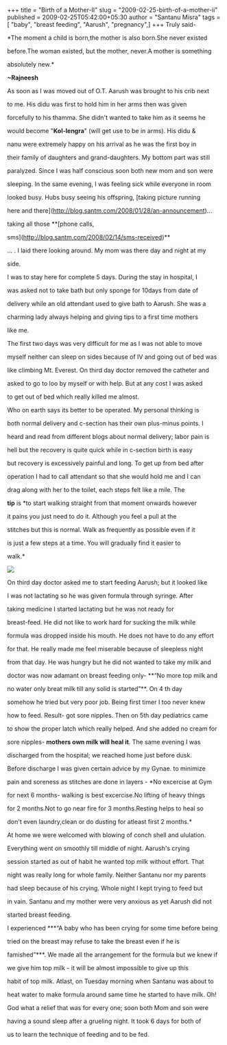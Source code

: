 +++
title = "Birth of a Mother-II"
slug = "2009-02-25-birth-of-a-mother-ii"
published = 2009-02-25T05:42:00+05:30
author = "Santanu Misra"
tags = [ "baby", "breast feeding", "Aarush", "pregnancy",]
+++
Truly said-  

*The moment a child is born,the mother is also born.She never existed
before.The woman existed, but the mother, never.A mother is something
absolutely new.*

**~Rajneesh**  

As soon as I was moved out of O.T. Aarush was brought to his crib next
to me. His didu was first to hold him in her arms then was given
forcefully to his thamma. She didn't wanted to take him as it seems he
would become "**Kol-lengra**" (will get use to be in arms). His didu &
nanu were extremely happy on his arrival as he was the first boy in
their family of daughters and grand-daughters. My bottom part was still
paralyzed. Since I was half conscious soon both new mom and son were
sleeping. In the same evening, I was feeling sick while everyone in room
looked busy. Hubs busy seeing his offspring, [taking picture running
here and there](http://blog.santm.com/2008/01/28/an-announcement)...
taking all those **[phone calls,
sms](http://blog.santm.com/2008/02/14/sms-received)**

... . I laid there looking around. My mom was there day and night at my
side.  

I was to stay here for complete 5 days. During the stay in hospital, I
was asked not to take bath but only sponge for 10days from date of
delivery while an old attendant used to give bath to Aarush. She was a
charming lady always helping and giving tips to a first time mothers
like me.

The first two days was very difficult for me as I was not able to move
myself neither can sleep on sides because of IV and going out of bed was
like climbing Mt. Everest. On third day doctor removed the catheter and
asked to go to loo by myself or with help. But at any cost I was asked
to get out of bed which really killed me almost.

Who on earth says its better to be operated. My personal thinking is
both normal delivery and c-section has their own plus-minus points. I
heard and read from different blogs about normal delivery; labor pain is
hell but the recovery is quite quick while in c-section birth is easy
but recovery is excessively painful and long. To get up from bed after
operation I had to call attendant so that she would hold me and I can
drag along with her to the toilet, each steps felt like a mile. The
**tip** is *to start walking straight from that moment onwards however
it pains you just need to do it. Although you feel a pull at the
stitches but this is normal. Walk as frequently as possible even if it
is just a few steps at a time. You will gradually find it easier to
walk.*

  

[![](../images/thumbnails/2009-02-25-birth-of-a-mother-ii-pam_aar.jpg)](../images/2009-02-25-birth-of-a-mother-ii-pam_aar.jpg)

On third day doctor asked me to start feeding Aarush; but it looked like
I was not lactating so he was given formula through syringe. After
taking medicine I started lactating but he was not ready for
breast-feed. He did not like to work hard for sucking the milk while
formula was dropped inside his mouth. He does not have to do any effort
for that. He really made me feel miserable because of sleepless night
from that day. He was hungry but he did not wanted to take my milk and
doctor was now adamant on breast feeding only- **“No more top milk and
no water only breat milk till any solid is started”**. On 4 th day
somehow he tried but very poor job. Being first timer I too never knew
how to feed. Result- got sore nipples. Then on 5th day pediatrics came
to show the proper latch which really helped. And she added no cream for
sore nipples- **mothers own milk will heal it**. The same evening I was
discharged from the hospital; we reached home just before dusk.

Before discharge I was given certain advice by my Gynae. to minimize
pain and soreness as stitches are done in layers - *No excercise at Gym
for next 6 months- walking is best excercise.No lifting of heavy things
for 2 months.Not to go near fire for 3 months.Resting helps to heal so
don't even laundry,clean or do dusting for atleast first 2 months.*

At home we were welcomed with blowing of conch shell and ululation.
Everything went on smoothly till middle of night. Aarush's crying
session started as out of habit he wanted top milk without effort. That
night was really long for whole family. Neither Santanu nor my parents
had sleep because of his crying. Whole night I kept trying to feed but
in vain. Santanu and my mother were very anxious as yet Aarush did not
started breast feeding.

I experienced ***“A baby who has been crying for some time before being
tried on the breast may refuse to take the breast even if he is
famished”***. We made all the arrangement for the formula but we knew if
we give him top milk - it will be almost impossible to give up this
habit of top milk. Atlast, on Tuesday morning when Santanu was about to
heat water to make formula around same time he started to have milk. Oh!
God what a relief that was for every one; soon both Mom and son were
having a sound sleep after a grueling night. It took 6 days for both of
us to learn the technique of feeding and to be fed.
